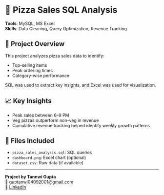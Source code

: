 # 🍕 Pizza Sales SQL Analysis

**Tools**: MySQL, MS Excel  
**Skills**: Data Cleaning, Query Optimization, Revenue Tracking

## 📌 Project Overview
This project analyzes pizza sales data to identify:
- Top-selling items
- Peak ordering times
- Category-wise performance

SQL was used to extract key insights, and Excel was used for visualization.

## 📈 Key Insights
- Peak sales between 6–9 PM
- Veg pizzas outperform non-veg in revenue
- Cumulative revenue tracking helped identify weekly growth patterns

## 📁 Files Included
- `pizza_sales_analysis.sql`: SQL queries
- `dashboard.png`: Excel chart (optional)
- `dataset.csv`: Raw data (if available)

---

**Project by Tannwi Gupta**  
📧 guptanwi04092001@gmail.com  
🔗 [LinkedIn](www.linkedin.com/in/tannwi-gupta-70ba38222)
